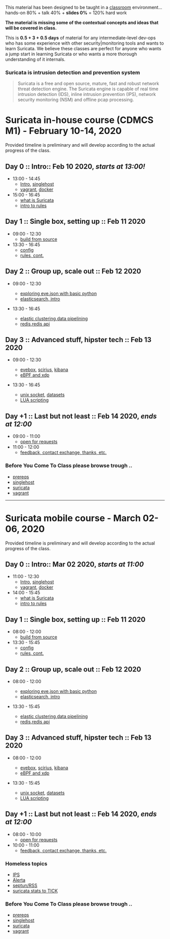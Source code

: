 
This material has been designed to be taught in a [classroom](https://ccdcoe.org/training/cyber-defence-monitoring-course-module-1/) environment... hands-on 80% + talk 40% + **slides 0%** = 120% hard work 

**The material is missing some of the contextual concepts and ideas that will be covered in class.**

This is **0.5 + 3 + 0.5 days** of material for any intermediate-level dev-ops who has some experience with other security|monitoring tools and wants to learn Suricata. We believe these classes are perfect for anyone who wants a jump start in learning Suricata or who wants a more thorough understanding of it internals.

### Suricata is intrusion detection and prevention system

> Suricata is a free and open source, mature, fast and robust network threat detection engine. The Suricata engine is capable of real time intrusion detection (IDS), inline intrusion prevention (IPS), network security monitoring (NSM) and offline pcap processing.

# Suricata in-house course (CDMCS M1) - February 10-14, 2020

Provided timeline is preliminary and will develop according to the actual progress of the class.

## Day 0 :: Intro:: Feb 10 2020, *starts at 13:00!*

 * 13:00 - 14:45
   * [Intro](/common/day_intro.md), [singlehost](/singlehost)
   * [vagrant](/common/vagrant/), [docker](/common/docker)
 * 15:00 - 16:45
   * [what is Suricata](/Suricata/rules#intro)
   * [intro to rules](/Suricata/rules#rules)

## Day 1 :: Single box, setting up :: Feb 11 2020

 * 09:00 - 12:30
   * [build from source](/Suricata/setup/#Build)
 * 13:30 - 16:45
   * [config](/Suricata/setup/#Config)
   * [rules, cont.](/Suricata/rules)

## Day 2 :: Group up, scale out :: Feb 12 2020

 * 09:00 - 12:30
   * [exploring eve.json with basic python](/Suricata/data-exploration)
   * [elasticsearch, intro](/Suricata/indexing#getting-started-with-elastic)

 * 13:30 - 16:45
   * [elastic clustering](/Suricata/indexing#clustered-elasticsearch),[data pipelining](/Suricata/indexing/000-pipelines.ipynb)
   * [redis](/Suricata/indexing#redis),[redis api](/Suricata/indexing/001-redis.ipynb)

## Day 3 :: Advanced stuff, hipster tech :: Feb 13 2020

 * 09:00 - 12:30
   * [evebox](/Suricata/data-exploration#evebox), [scirius](/Suricata/data-exploration#scirius), [kibana](/Suricata/data-exploration#kibana)
   * [eBPF and xdp](/Suricata/ebpf)

 * 13:30 - 16:45
   * [unix socket](/Suricata/unix-socket), [datasets](/Suricata/datasets)
   * [LUA scripting](/Suricata/lua)

## Day +1 :: Last but not least :: Feb 14 2020, *ends at 12:00*

 * 09:00 - 11:00
   * [open for requests](/Suricata)
 * 11:00 - 12:00
   * [feedback, contact exchange, thanks, etc.](/common/Closing.md)

### Before You Come To Class please browse trough ..

 * [prereqs](https://github.com/ccdcoe/CDMCS/tree/master/prerequisites)
 * [singlehost](https://github.com/ccdcoe/CDMCS/tree/master/Suricata/vagrant/singlehost)
 * [suricata](https://suricata.readthedocs.io/en/latest/)
 * [vagrant](https://github.com/ccdcoe/CDMCS/tree/master/common/vagrant)


----

# Suricata mobile course - March 02-06, 2020

Provided timeline is preliminary and will develop according to the actual progress of the class.

## Day 0 :: Intro:: Mar 02 2020, *starts at 11:00*

 * 11:00 - 12:30
   * [Intro](/common/day_intro.md), [singlehost](/singlehost)
   * [vagrant](/common/vagrant/), [docker](/common/docker)
 * 14:00 - 15:45
   * [what is Suricata](/Suricata/rules#intro)
   * [intro to rules](/Suricata/rules#rules)

## Day 1 :: Single box, setting up :: Feb 11 2020

 * 08:00 - 12:00
   * [build from source](/Suricata/setup/#Build)
 * 13:30 - 15:45
   * [config](/Suricata/setup/#Config)
   * [rules, cont.](/Suricata/rules)

## Day 2 :: Group up, scale out :: Feb 12 2020

 * 08:00 - 12:00
   * [exploring eve.json with basic python](/Suricata/data-exploration)
   * [elasticsearch, intro](/Suricata/indexing#getting-started-with-elastic)

 * 13:30 - 15:45
   * [elastic clustering](/Suricata/indexing#clustered-elasticsearch),[data pipelining](/Suricata/indexing/000-pipelines.ipynb)
   * [redis](/Suricata/indexing#redis),[redis api](/Suricata/indexing/001-redis.ipynb)

## Day 3 :: Advanced stuff, hipster tech :: Feb 13 2020

 * 08:00 - 12:00
   * [evebox](/Suricata/data-exploration#evebox), [scirius](/Suricata/data-exploration#scirius), [kibana](/Suricata/data-exploration#kibana)
   * [eBPF and xdp](/Suricata/ebpf)

 * 13:30 - 15:45
   * [unix socket](/Suricata/unix-socket), [datasets](/Suricata/datasets)
   * [LUA scripting](/Suricata/lua)

## Day +1 :: Last but not least :: Feb 14 2020, *ends at 12:00*

 * 08:00 - 10:00
   * [open for requests](/Suricata)
 * 10:00 - 11:00
   * [feedback, contact exchange, thanks, etc.](/common/Closing.md)

### Homeless topics
 * [IPS]()
 * [Alerta]()
 * [septun/RSS]()
 * [suricata stats to TICK]()


### Before You Come To Class please browse trough ..

 * [prereqs](https://github.com/ccdcoe/CDMCS/tree/master/prerequisites)
 * [singlehost](https://github.com/ccdcoe/CDMCS/tree/master/Suricata/vagrant/singlehost)
 * [suricata](https://suricata.readthedocs.io/en/latest/)
 * [vagrant](https://github.com/ccdcoe/CDMCS/tree/master/common/vagrant)

